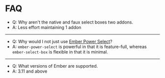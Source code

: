 # FAQ

- Q: Why aren't the native and faux select boxes two addons.<br>
- A: Less effort maintaining 1 addon

---

- Q: Why would I not just use [Ember Power Select](https://github.com/cibernox/ember-power-select)?
- A: `ember-power-select` is powerful in that it is feature-full, whereas `ember-select-box` is flexible in that it is minimal.

---

- Q: What versions of Ember are supported.
- A: 3.11 and above
